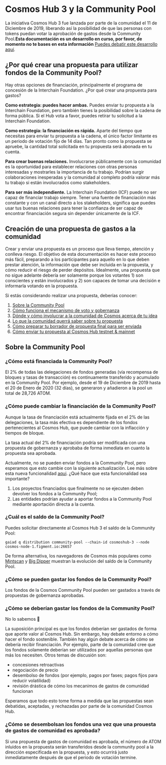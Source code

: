 <!-- markdown-link-check-disable -->

# Cosmos Hub 3 y la Community Pool

La iniciativa Cosmos Hub 3 fue lanzada por parte de la comunidad el 11 de
Diciembre de 2019, liberando así la posibilidad de que las personas con tokens
puedan votar la aprobación de gastos desde la Community Pool.**Esta
documentación es un desarrollo en curso, por favor, de momento no te bases en
esta información**
[Puedes debatir este desarrollo aquí](https://forum.cosmos.network/t/gwg-community-spend-best-practices/3240).

## ¿Por qué crear una propuesta para utilizar fondos de la Community Pool?

Hay otras opciones de financiación, principalmente el programa de concesión de
la Interchain Foundation. ¿Por qué crear una propuesta para gastos?

**Como estrategia: puedes hacer ambas.** Puedes enviar tu propuesta a la
Interchain Foundation, pero también tienes la posibilidad sobre la cadena de
forma pública. Si el Hub vota a favor, puedes retirar tu solicitud a la
Interchain Foundation.

**Como estrategia: la financiación es rápida.** Aparte del tiempo que necesitas
para enviar tu propuesta a la cadena, el único factor limitante es un periodo de
votación fijo de 14 días. Tan pronto como la propuesta se apruebe, la cantidad
total solicitada en tu propuesta será abonada en tu cuenta.

**Para crear buenas relaciones.** Involucrarse públicamente con la comunidad es
la oportunidad para establecer relaciones con otras personas interesadas y
mostrarles la importancia de tu trabajo. Podrían surgir colaboraciones
inesperadas y la comunidad al completo podría valorar más tu trabajo si están
involucrados como stakeholders.

**Para ser más independiente.** La Interchain Foundation (ICF) puede no ser
capaz de financiar trabajo siempre. Tener una fuente de financiación más
constante y con un canal directo a los stakeholders, significa que puedes usar
tus buenas relaciones para tener la confianza de ser capaz de encontrar
financiación segura sin depender únicamente de la ICF.

## Creación de una propuesta de gastos a la comunidad

Crear y enviar una propuesta es un proceso que lleva tiempo, atención y conlleva
riesgo. El objetivo de esta documentación es hacer este proceso más fácil,
preparando a los participantes para aquello en lo que deben prestar atención, la
información que debe ser incluida en la propuesta, y cómo reducir el riesgo de
perder depósitos. Idealmente, una propuesta que no sigue adelante debería ser
solamente porque los votantes 1) son conscientes y están involucrados y 2) son
capaces de tomar una decisión e informarla votando en la propuesta.

Si estás considerando realizar una propuesta, deberías conocer:

1.  [Sobre la Community Pool](#sobre-la-community-pool)
2.  [Cómo funciona el mecanismo de voto y gobernanza](../overview.md#_2-voting-period)
3.  [Dónde y cómo involucrar a la comunidad de Cosmos acerca de tu idea](../best_practices.md)
4.  [Lo que la comunidad querrá saber sobre tu propuesta](./best_practices.md#elements-of-a-community-spend-proposal)
5.  [Cómo preparar tu borrador de propuesta final para ser enviada](../submitting.md)
6.  [Cómo enviar tu propuesta al Cosmos Hub testnet & mainnet](../submitting.md)

## Sobre la Community Pool

### ¿Cómo está financiada la Community Pool?

El 2% de todas las delegaciones de fondos generadas (vía recompensa de bloques y
tasas de transacción) es continuamente transferido y acumulado en la Community
Pool. Por ejemplo, desde el 19 de Diciembre de 2019 hasta el 20 de Enero de 2020
(32 días), se generaron y añadieron a la pool un total de 28,726 ATOM.

### ¿Cómo puede cambiar la financiación de la Community Pool?

Aunque la tasa de financiación está actualmente fijada en el 2% de las
delegaciones, la tasa más efectiva es dependiente de los fondos pertenecientes
al Cosmos Hub, que puede cambiar con la inflacción y tiempos de bloque.

La tasa actual del 2% de financiación podría ser modificada con una propuesta de
gobernanza y aprobaba de forma inmediata en cuanto la propuesta sea aprobada.

Actualmente, no se pueden enviar fondos a la Community Pool, pero esperamos que
esto cambie con la siguiente actualización. Lee más sobre esta nueva
funcionalidad [aqui](https://github.com/cosmos/cosmos-sdk/pull/5249). ¿Qué hace
que esta funcionalidad sea importante?

1.  Los proyectos financiados que finalmente no se ejecuten deben devolver los
    fondos a la Community Pool;
2.  Las entidades podrían ayudar a aportar fondos a la Community Pool mediante
    aportación directa a la cuenta.

### ¿Cuál es el saldo de la Community Pool?

Puedes solicitar directamente al Cosmos Hub 3 el saldo de la Community Pool:

`gaiad q distribution community-pool --chain-id cosmoshub-3 --node cosmos-node-1.figment.io:26657`

De forma alternativa, los navegadores de Cosmos más populares como
[Mintscan](https://www.mintscan.io/cosmos) y
[Big Dipper](https://cosmos.bigdipper.live) muestran la evolución del saldo de
la Community Pool.

### ¿Cómo se pueden gastar los fondos de la Community Pool?

Los fondos de la Cosmos Community Pool pueden ser gastados a través de
propuestas de gobernanza aprobadas.

### ¿Cómo se deberían gastar los fondos de la Community Pool?

No lo sabemos 🤷

La suposición principal es que los fondos deberían ser gastados de forma que
aporte valor al Cosmos Hub. Sin embargo, hay debate entorno a cómo hacer el
fondo sostenible. También hay algún debate acerca de cómo se debería recibir
financiación. Por ejemplo, parte de la comunidad cree que los fondos solamente
deberían ser utilizados por aquellas personas que más los necesiten. Otros temas
de discusión son:

*   concesiones retroactivas
*   negociación de precio
*   desembolso de fondos (por ejemplo, pagos por fases; pagos fijos para reducir
    volatilidad)
*   revisión drástica de cómo los mecanimos de gastos de comunidad funcionan

Esperamos que todo esto tome forma a medida que las propuestas sean debatidas,
aceptadas, y rechazadas por parte de la comunidad Cosmos Hub.

### ¿Cómo se desembolsan los fondos una vez que una prouesta de gastos de comunidad es aprobada?

Si una propuesta de gastos de comunidad es aprobada, el número de ATOM inluidos
en la propuesta serán transferidos desde la community pool a la dirección
especificada en la propuesta, y esto ocurrirá justo inmediatamente después de
que el periodo de votación termine.

<!-- markdown-link-check-enable -->
